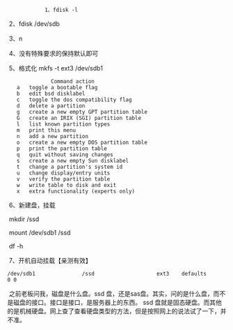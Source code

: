                 1、fdisk -l

​                2、fdisk /dev/sdb

​                3、n

​                4、没有特殊要求的保持默认即可

​                5、格式化    mkfs -t ext3 /dev/sdb1

```shell
              Command action
   a   toggle a bootable flag
   b   edit bsd disklabel
   c   toggle the dos compatibility flag
   d   delete a partition
   g   create a new empty GPT partition table
   G   create an IRIX (SGI) partition table
   l   list known partition types
   m   print this menu
   n   add a new partition
   o   create a new empty DOS partition table
   p   print the partition table
   q   quit without saving changes
   s   create a new empty Sun disklabel
   t   change a partition's system id
   u   change display/entry units
   v   verify the partition table
   w   write table to disk and exit
   x   extra functionality (experts only)
```

​                 6、新建盘，挂载

​                             mkdir /ssd

​                             mount /dev/sdb1  /ssd

​                             df -h

​                  7、开机自动挂载【亲测有效】

```shell
/dev/sdb1               /ssd                    ext3    defaults        0 0
```

​                    之前老板问我，磁盘是什么盘。ssd 盘，还是sas盘。其实，问的是什么盘，而不是磁盘的接口。接口是接口，是服务器上的东西。 ssd 盘就是固态硬盘。而其他的是机械硬盘。网上查了查看硬盘类型的方法，但是按照网上的说法试了一下，并不准。

​                    

​                      



















